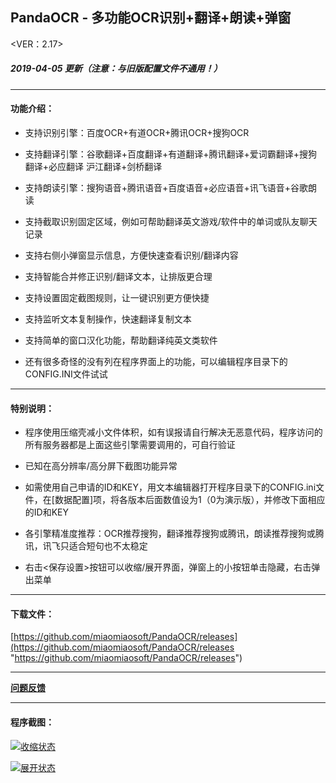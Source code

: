 ## PandaOCR - 多功能OCR识别+翻译+朗读+弹窗

<VER：2.17>
##### 2019-04-05 更新（注意：与旧版配置文件不通用！）
------------

#### 功能介绍：

- 支持识别引擎：百度OCR+有道OCR+腾讯OCR+搜狗OCR

- 支持翻译引擎：谷歌翻译+百度翻译+有道翻译+腾讯翻译+爱词霸翻译+搜狗翻译+必应翻译 沪江翻译+剑桥翻译

- 支持朗读引擎：搜狗语音+腾讯语音+百度语音+必应语音+讯飞语音+谷歌朗读

- 支持截取识别固定区域，例如可帮助翻译英文游戏/软件中的单词或队友聊天记录

- 支持右侧小弹窗显示信息，方便快速查看识别/翻译内容

- 支持智能合并修正识别/翻译文本，让排版更合理

- 支持设置固定截图规则，让一键识别更方便快捷

- 支持监听文本复制操作，快速翻译复制文本

- 支持简单的窗口汉化功能，帮助翻译纯英文类软件

- 还有很多奇怪的没有列在程序界面上的功能，可以编辑程序目录下的CONFIG.INI文件试试

------------

#### 特别说明：

- 程序使用压缩壳减小文件体积，如有误报请自行解决无恶意代码，程序访问的所有服务器都是上面这些引擎需要调用的，可自行验证

- 已知在高分辨率/高分屏下截图功能异常

- 如需使用自己申请的ID和KEY，用文本编辑器打开程序目录下的CONFIG.ini文件，在[数据配置]项，将各版本后面数值设为1（0为演示版），并修改下面相应的ID和KEY

- 各引擎精准度推荐：OCR推荐搜狗，翻译推荐搜狗或腾讯，朗读推荐搜狗或腾讯，讯飞只适合短句也不太稳定

- 右击<保存设置>按钮可以收缩/展开界面，弹窗上的小按钮单击隐藏，右击弹出菜单

------------

#### 下载文件：
[https://github.com/miaomiaosoft/PandaOCR/releases](https://github.com/miaomiaosoft/PandaOCR/releases "https://github.com/miaomiaosoft/PandaOCR/releases")

------------

**[问题反馈](https://github.com/miaomiaosoft/PandaOCR/issues "问题反馈")**

------------

#### 程序截图：
[![收缩状态](https://raw.githubusercontent.com/miaomiaosoft/PandaOCR/master/images/AeroSnap%E6%88%AA%E5%9B%BE1.png "收缩状态")](https://raw.githubusercontent.com/miaomiaosoft/PandaOCR/master/images/AeroSnap%E6%88%AA%E5%9B%BE1.png "收缩状态")

[![展开状态](https://raw.githubusercontent.com/miaomiaosoft/PandaOCR/master/images/AeroSnap%E6%88%AA%E5%9B%BE2.png "展开状态")](https://raw.githubusercontent.com/miaomiaosoft/PandaOCR/master/images/AeroSnap%E6%88%AA%E5%9B%BE2.png "展开状态")
